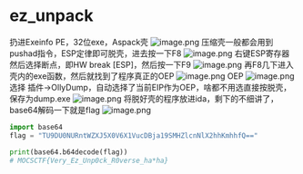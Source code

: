 # ez_unpack

扔进Exeinfo PE，32位exe，Aspack壳
![image.png](https://cdn.nlark.com/yuque/0/2021/png/2738284/1612101439359-8754c8c6-f9a9-472c-9245-c1005151dcc5.png#align=left&display=inline&height=78&margin=%5Bobject%20Object%5D&name=image.png&originHeight=116&originWidth=449&size=55311&status=done&style=none&width=301)
压缩壳一般都会用到pushad指令，ESP定律即可脱壳，进去按一下F8
![image.png](https://cdn.nlark.com/yuque/0/2021/png/2738284/1614351643818-bed38d94-920c-40b6-95a7-0e6c154ef430.png#align=left&display=inline&height=225&margin=%5Bobject%20Object%5D&name=image.png&originHeight=449&originWidth=1376&size=158999&status=done&style=none&width=688)
右键ESP寄存器然后选择断点，即HW break [ESP]，然后按一下F9
![image.png](https://cdn.nlark.com/yuque/0/2021/png/2738284/1614351718600-6d6600fc-8031-45e7-985b-41a73bf6480e.png#align=left&display=inline&height=207&margin=%5Bobject%20Object%5D&name=image.png&originHeight=413&originWidth=1391&size=169347&status=done&style=none&width=695.5)
再F8几下进入壳内的exe函数，然后就找到了程序真正的OEP
![image.png](https://cdn.nlark.com/yuque/0/2021/png/2738284/1614351793015-84a50666-39e4-403b-b13b-baa021cb4674.png#align=left&display=inline&height=167&margin=%5Bobject%20Object%5D&name=image.png&originHeight=334&originWidth=1440&size=130396&status=done&style=none&width=720)
OEP
![image.png](https://cdn.nlark.com/yuque/0/2021/png/2738284/1614351818840-327c9998-05f7-43a4-a3e5-088e0d0e560e.png#align=left&display=inline&height=167&margin=%5Bobject%20Object%5D&name=image.png&originHeight=333&originWidth=874&size=67908&status=done&style=none&width=437)
选择 插件->OllyDump，自动选择了当前EIP作为OEP，啥都不用选直接按脱壳，保存为dump.exe
![image.png](https://cdn.nlark.com/yuque/0/2021/png/2738284/1612102019530-8d647ba0-52ed-4171-8361-09b384379f85.png#align=left&display=inline&height=153&margin=%5Bobject%20Object%5D&name=image.png&originHeight=285&originWidth=615&size=42091&status=done&style=none&width=331)
将脱好壳的程序放进ida，剩下的不细讲了，base64解码一下就是flag
![image.png](https://cdn.nlark.com/yuque/0/2021/png/2738284/1614351976655-3eb4636b-3d47-4d83-8984-69d3a91fe3f7.png#align=left&display=inline&height=199&margin=%5Bobject%20Object%5D&name=image.png&originHeight=397&originWidth=756&size=26486&status=done&style=none&width=378)
```python
import base64
flag = "TU9DU0NURntWZXJ5X0V6X1VucDBja19SMHZlcnNlX2hhKmhhfQ=="

print(base64.b64decode(flag))
# MOCSCTF{Very_Ez_Unp0ck_R0verse_ha*ha}
```


